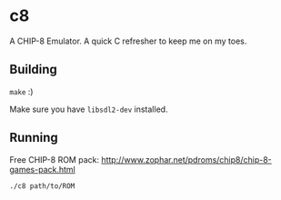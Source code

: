# c8
A CHIP-8 Emulator. A quick C refresher to keep me on my toes.

## Building

`make` :)

Make sure you have `libsdl2-dev` installed.

## Running

Free CHIP-8 ROM pack: http://www.zophar.net/pdroms/chip8/chip-8-games-pack.html

`./c8 path/to/ROM`
